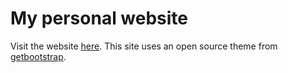 # My personal website
Visit the website [here](ojh31.github.io).
This site uses an open source theme from [getbootstrap](getbootstrap.com).
